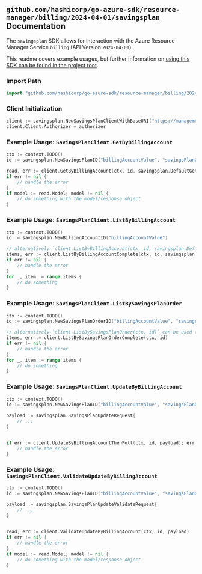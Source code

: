 
## `github.com/hashicorp/go-azure-sdk/resource-manager/billing/2024-04-01/savingsplan` Documentation

The `savingsplan` SDK allows for interaction with the Azure Resource Manager Service `billing` (API Version `2024-04-01`).

This readme covers example usages, but further information on [using this SDK can be found in the project root](https://github.com/hashicorp/go-azure-sdk/tree/main/docs).

### Import Path

```go
import "github.com/hashicorp/go-azure-sdk/resource-manager/billing/2024-04-01/savingsplan"
```


### Client Initialization

```go
client := savingsplan.NewSavingsPlanClientWithBaseURI("https://management.azure.com")
client.Client.Authorizer = authorizer
```


### Example Usage: `SavingsPlanClient.GetByBillingAccount`

```go
ctx := context.TODO()
id := savingsplan.NewSavingsPlanID("billingAccountValue", "savingsPlanOrderIdValue", "savingsPlanIdValue")

read, err := client.GetByBillingAccount(ctx, id, savingsplan.DefaultGetByBillingAccountOperationOptions())
if err != nil {
	// handle the error
}
if model := read.Model; model != nil {
	// do something with the model/response object
}
```


### Example Usage: `SavingsPlanClient.ListByBillingAccount`

```go
ctx := context.TODO()
id := savingsplan.NewBillingAccountID("billingAccountValue")

// alternatively `client.ListByBillingAccount(ctx, id, savingsplan.DefaultListByBillingAccountOperationOptions())` can be used to do batched pagination
items, err := client.ListByBillingAccountComplete(ctx, id, savingsplan.DefaultListByBillingAccountOperationOptions())
if err != nil {
	// handle the error
}
for _, item := range items {
	// do something
}
```


### Example Usage: `SavingsPlanClient.ListBySavingsPlanOrder`

```go
ctx := context.TODO()
id := savingsplan.NewSavingsPlanOrderID("billingAccountValue", "savingsPlanOrderIdValue")

// alternatively `client.ListBySavingsPlanOrder(ctx, id)` can be used to do batched pagination
items, err := client.ListBySavingsPlanOrderComplete(ctx, id)
if err != nil {
	// handle the error
}
for _, item := range items {
	// do something
}
```


### Example Usage: `SavingsPlanClient.UpdateByBillingAccount`

```go
ctx := context.TODO()
id := savingsplan.NewSavingsPlanID("billingAccountValue", "savingsPlanOrderIdValue", "savingsPlanIdValue")

payload := savingsplan.SavingsPlanUpdateRequest{
	// ...
}


if err := client.UpdateByBillingAccountThenPoll(ctx, id, payload); err != nil {
	// handle the error
}
```


### Example Usage: `SavingsPlanClient.ValidateUpdateByBillingAccount`

```go
ctx := context.TODO()
id := savingsplan.NewSavingsPlanID("billingAccountValue", "savingsPlanOrderIdValue", "savingsPlanIdValue")

payload := savingsplan.SavingsPlanUpdateValidateRequest{
	// ...
}


read, err := client.ValidateUpdateByBillingAccount(ctx, id, payload)
if err != nil {
	// handle the error
}
if model := read.Model; model != nil {
	// do something with the model/response object
}
```
